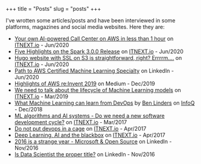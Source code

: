 +++
title = "Posts"
slug = "posts"
+++

I've wrotten some articles/posts and have been interviewed in some platforms, magazines and social media websites. Here they are:

* [Your own AI-powered Call Center on AWS in less than 1 hour](https://itnext.io/your-own-ai-powered-call-center-on-aws-in-less-than-1-hour-d0494049977c) on [ITNEXT.io](https://itnext.io) - Jun/2020
* [Five Highlights on the Spark 3.0.0 Release](https://itnext.io/five-highlights-on-the-spark-3-0-release-ab8775804e4b) on [ITNEXT.io](https://itnext.io) - Jun/2020
* [Hugo website with SSL on S3 is straightforward, right? Errrrm....](https://itnext.io/hugo-website-with-ssl-on-s3-is-straightforward-right-errrrm-369c0f19ab07) on [ITNEXT.io](https://itnext.io) - Jun/2020
* [Path to AWS Certified Machine Learning Specialty](https://www.linkedin.com/pulse/path-aws-certified-machine-learning-specialty-thiago-de-faria/) on LinkedIn - Jun/2020
* [Highlights of AWS re:Invent 2019](https://medium.com/@thiagodefaria/highlights-aws-re-invent-2019-154d89ac5fb9) on Medium - Dec/2019
* [We need to talk about the lifecycle of Machine Learning models](https://itnext.io/https-medium-com-thiagodefaria-we-need-to-talk-about-the-lifecycle-of-machine-learning-models-14538d2c72d9) on [ITNEXT.io](https://itnext.io) - Mar/2019
* [What Machine Learning can learn from DevOps](https://www.infoq.com/articles/machine-learning-learn-devops/) by [Ben Linders](https://www.infoq.com/profile/Ben-Linders/) on [InfoQ](https://www.infoq.com) - Dec/2018
* [ML algorithms and AI systems - Do we need a new software development cycle?](https://itnext.io/ml-algorithms-and-ai-systems-ac28da4e8900) on [ITNEXT.io](https://itnext.io) - Mar/2017
* [Do not put devops in a cage](https://itnext.io/do-not-put-devops-in-a-cage-3604a83821e1) on [ITNEXT.io](https://itnext.io) - Apr/2017
* [Deep Learning, AI and the blackbox](https://itnext.io/deep-learning-ai-the-blackbox-5ed48c3b12b4) on [ITNEXT.io](https://itnext.io) - Apr/2017
* [2016 is a strange year - Microsoft & Open Source](https://www.linkedin.com/in/thiagoavadore/detail/recent-activity/posts/) on LinkedIn - Nov/2016
* [Is Data Scientist the proper title?](https://www.linkedin.com/pulse/data-scientist-proper-title-thiago-assuncao-de-faria/) on LinkedIn - Nov/2016
